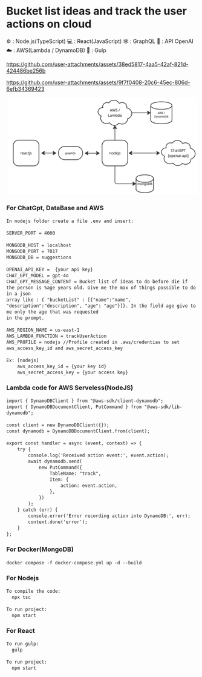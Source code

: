 # Bucket list ideas and track the user actions on cloud

  ⚙️ : Node.js(TypeScript)
  💻 : React(JavaScript)
  🕸️ : GraphQL
  🧠 : API OpenAI
  ☁️ : AWS(Lambda / DynamoDB)
  🧩 : Gulp

https://github.com/user-attachments/assets/38ed5817-4aa5-42af-821d-424486be256b

https://github.com/user-attachments/assets/9f7f0408-20c6-45ec-806d-6efb34369423

![alt text](https://github.com/fabiose81/things-to-do/blob/master/things-to-do.jpg?raw=true)

### For ChatGpt, DataBase and AWS 
    In nodejs folder create a file .env and insert:

    SERVER_PORT = 4000 

    MONGODB_HOST = localhost
    MONGODB_PORT = 7017
    MONGODB_DB = suggestions

    OPENAI_API_KEY =  {your api key}
    CHAT_GPT_MODEL = gpt-4o
    CHAT_GPT_MESSAGE_CONTENT = Bucket list of ideas to do before die if the person is %age years old. Give me the max of things possible to do in a json  
    array like : { "bucketList" : [{"name":"name", "description":"description", "age": "age"}]}. In the field age give to me only the age that was requested 
    in the prompt.

    AWS_REGION_NAME = us-east-1
    AWS_LAMBDA_FUNCTION = trackUserAction
    AWS_PROFILE = nodejs //Profile created in .aws/credentias to set aws_access_key_id and aws_secret_access_key 

    Ex: [nodejs]
        aws_access_key_id = {your key id}
        aws_secret_access_key = {your access key}

### Lambda code for AWS Serveless(NodeJS)
    
    import { DynamoDBClient } from "@aws-sdk/client-dynamodb";
    import { DynamoDBDocumentClient, PutCommand } from "@aws-sdk/lib-dynamodb";

    const client = new DynamoDBClient({});
    const dynamodb = DynamoDBDocumentClient.from(client);

    export const handler = async (event, context) => {
        try {
            console.log('Received action event:', event.action);
            await dynamodb.send(
                new PutCommand({
                    TableName: "track",
                    Item: {
                        action: event.action,
                    },
                })
            );
        } catch (err) {
            console.error('Error recording action into DynamoDB:', err);
            context.done('error');
        }
    };
    
### For Docker(MongoDB)
    docker compose -f docker-compose.yml up -d --build

### For Nodejs
    To compile the code:
      npx tsc
      
    To run project:
      npm start

### For React
    To run gulp:
      gulp
      
    To run project:
      npm start
